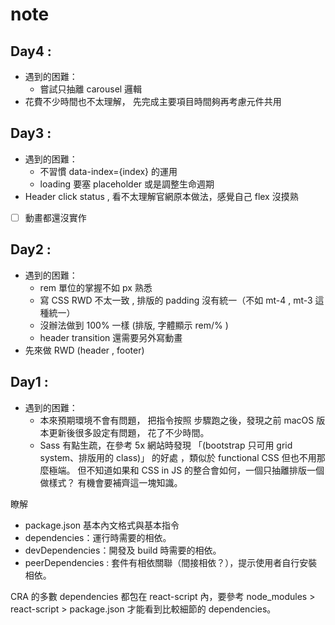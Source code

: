 # note 


## Day4 :
- 遇到的困難：
  - 嘗試只抽離 carousel 邏輯
- 花費不少時間也不太理解， 先完成主要項目時間夠再考慮元件共用


## Day3 :
- 遇到的困難：
  - 不習慣 data-index={index} 的運用
  - loading 要塞 placeholder 或是調整生命週期
- Header click status , 看不太理解官網原本做法，感覺自己 flex 沒摸熟
- [ ] 動畫都還沒實作


## Day2 :
- 遇到的困難：
  - rem 單位的掌握不如 px 熟悉 
  - 寫 CSS RWD 不太一致 , 排版的 padding 沒有統一（不如 mt-4 , mt-3 這種統一） 
  - 沒辦法做到 100% 一樣 (排版, 字體顯示 rem/% )
  - header transition 還需要另外寫動畫    
- 先來做 RWD (header , footer)


## Day1 :
- 遇到的困難：
  - 本來預期環境不會有問題，
    把指令按照 步驟跑之後，發現之前 macOS 版本更新後很多設定有問題，
    花了不少時間。
  - Sass 有點生疏，在參考 5x 網站時發現 「(bootstrap 只可用 grid system、排版用的 class)」 的好處 ，類似於 functional CSS 但也不用那麼極端。 但不知道如果和 CSS in JS 的整合會如何，一個只抽離排版一個做樣式？
    有機會要補齊這一塊知識。


瞭解 
- package.json 基本內文格式與基本指令
- dependencies：運行時需要的相依。
- devDependencies：開發及 build 時需要的相依。
- peerDependencies : 套件有相依關聯（間接相依？），提示使用者自行安裝相依。

CRA 的多數 dependencies 都包在 react-script 內，要參考 node_modules > react-script > package.json 才能看到比較細節的 dependencies。

